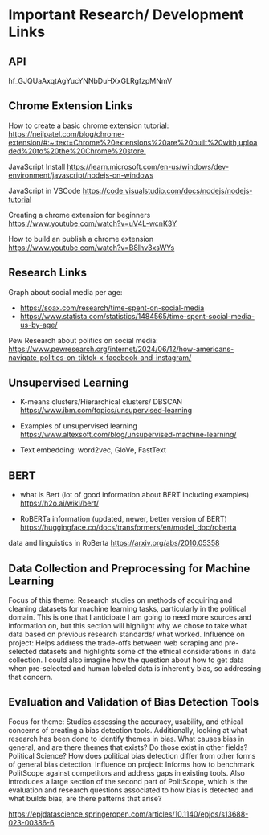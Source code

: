 # Important Research/ Development Links

## API

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

## Chrome Extension Links

How to create a basic chrome extension tutorial:
<https://neilpatel.com/blog/chrome-extension/#:~:text=Chrome%20extensions%20are%20built%20with,uploaded%20to%20the%20Chrome%20store.>

JavaScript Install
<https://learn.microsoft.com/en-us/windows/dev-environment/javascript/nodejs-on-windows>

JavaScript in VSCode
<https://code.visualstudio.com/docs/nodejs/nodejs-tutorial>

Creating a chrome extension for beginners
<https://www.youtube.com/watch?v=uV4L-wcnK3Y>

How to build an publish a chrome extension
<https://www.youtube.com/watch?v=B8Ihv3xsWYs>

## Research Links

Graph about social media per age:

- <https://soax.com/research/time-spent-on-social-media>
- <https://www.statista.com/statistics/1484565/time-spent-social-media-us-by-age/>

Pew Research about politics on social media:
<https://www.pewresearch.org/internet/2024/06/12/how-americans-navigate-politics-on-tiktok-x-facebook-and-instagram/>

## Unsupervised Learning

- K-means clusters/Hierarchical clusters/ DBSCAN
<https://www.ibm.com/topics/unsupervised-learning>

- Examples of unsupervised learning
<https://www.altexsoft.com/blog/unsupervised-machine-learning/>
- Text embedding: word2vec, GloVe, FastText

## BERT

- what is Bert (lot of good information about BERT including examples)
<https://h2o.ai/wiki/bert/>

- RoBERTa information (updated, newer, better version of BERT)
<https://huggingface.co/docs/transformers/en/model_doc/roberta>

data and linguistics in RoBerta
https://arxiv.org/abs/2010.05358

## Data Collection and Preprocessing for Machine Learning

Focus of this theme: Research studies on methods of acquiring and cleaning datasets for machine learning tasks, particularly in the political domain. This is one that I anticipate I am going to need more sources and information on, but this section will highlight why we chose to take what data based on previous research standards/ what worked.
Influence on project: Helps address the trade-offs between web scraping and pre-selected datasets and highlights some of the ethical considerations in data collection. I could also imagine how the question about how to get data when pre-selected and human labeled data is inherently bias, so addressing that concern.

## Evaluation and Validation of Bias Detection Tools

Focus for theme: Studies assessing the accuracy, usability, and ethical concerns of creating a bias detection tools. Additionally, looking at what research has been done to identify themes in bias. What causes bias in general, and are there themes that exists? Do those exist in other fields? Political Science? How does political bias detection differ from other forms of general bias detection.
Influence on project: Informs how to benchmark PolitScope against competitors and address gaps in existing tools. Also introduces a large section of the second part of PolitScope, which is the evaluation and research questions associated to how bias is detected and what builds bias, are there patterns that arise?

https://epjdatascience.springeropen.com/articles/10.1140/epjds/s13688-023-00386-6